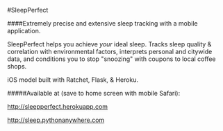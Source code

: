 #SleepPerfect

####Extremely precise and extensive sleep tracking with a mobile application. 

SleepPerfect helps you achieve _your_ ideal sleep. Tracks sleep quality & correlation with environmental factors, interprets personal and citywide data, and conditions you to stop "snoozing" with coupons to local coffee shops.

iOS model built with Ratchet, Flask, & Heroku.

#####Available at (save to home screen with mobile Safari):

http://sleepperfect.herokuapp.com

http://sleep.pythonanywhere.com
